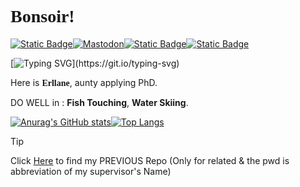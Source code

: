# <font face="Ballet"><b>Bonsoir! </b></font> 

[![Static Badge](https://img.shields.io/badge/Twitter-black?style=flat&logo=x&logoColor=white)](https://x.com/uranyl_acetate)[![Mastodon](https://img.shields.io/badge/Mastodon-F5F5F5?style=flat&logo=Mastodon&logoColor=5043d4)](https://mas.to/@erllane)[![Static Badge](https://img.shields.io/badge/bluesky-f0f8ff?style=flat&logo=bluesky&logoColor=007af9)](https://bsky.app/profile/erllane.bsky.social)[![Static Badge](https://img.shields.io/badge/My_site-f0f8ff?style=flat&logo=htmx&logoColor=007af9)](https://erllane.kesug.com)


[![Typing SVG](https://readme-typing-svg.demolab.com?font=Georgia&pause=1000&color=6058E4BD&width=435&lines=M%C3%A1s+all%C3%A1+de+tus+ijos+ard%C3%ADan+los+crep%C3%BAsculos.;Hojas+secas+de+oto%C3%B1o+giraban+en+tu+alma.)](https://git.io/typing-svg)


Here is <font face="Ballet"><b>Erllane</b></font>, aunty applying PhD.


DO WELL in : **Fish Touching**, **Water Skiing**.


[![Anurag's GitHub stats](https://github-readme-stats.vercel.app/api?username=Erllane&show_icons=true&hide=contribs&count_private=true&bg_color=DEG,C0C0C0,DCDCDC,F5F5F5,D3D3D3,C0C0C0&title_color=000080&text_color=4682B4&icon_color=000080)](https://github.com/Erllane)[![Top Langs](https://github-readme-stats.vercel.app/api/top-langs/?username=Erllane)](https://github.com/Elainex0930)

> [!TIP]
> Click [Here](https://erllane.kesug.com/project-link) to find my PREVIOUS Repo 
> (Only for related & the pwd is abbreviation of my supervisor's Name)


<!-- others
- 🔭 I’m currently working on ...
- 🌱 I’m currently learning ...
- 👯 I’m looking to collaborate on ...
- 🤔 I’m looking for help with ...
- 💬 Ask me about ...
- 📫 How to reach me: ...
- 😄 Pronouns: ...
- ⚡ Fun fact: ...
-->
